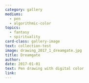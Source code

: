 ```yaml
---
category: gallery
mediums:
  - pen
  - algorithmic-color
topics:
  - fantasy
  - spirituality
card-class: gallery-image
text: collection-test
image: drawing_2017_1_dreamgate.jpg
title: Dreamgate
author:
date: 2017-01-01
text: Pen drawing with digital color
link:
---
```

